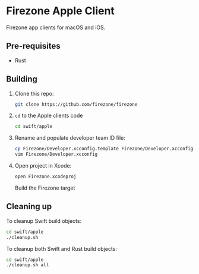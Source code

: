 # Firezone Apple Client

Firezone app clients for macOS and iOS.

## Pre-requisites

  - Rust

## Building

 1. Clone this repo:

    ```bash
    git clone https://github.com/firezone/firezone
    ```

 2. `cd` to the Apple clients code

    ```bash
    cd swift/apple
    ```

 3. Rename and populate developer team ID file:

    ```bash
    cp Firezone/Developer.xcconfig.template Firezone/Developer.xcconfig
    vim Firezone/Developer.xcconfig
    ```

 4. Open project in Xcode:

    ```bash
    open Firezone.xcodeproj
    ```

    Build the Firezone target


## Cleaning up

To cleanup Swift build objects:

```bash
cd swift/apple
./cleanup.sh
```

To cleanup both Swift and Rust build objects:

```bash
cd swift/apple
./cleanup.sh all
```
